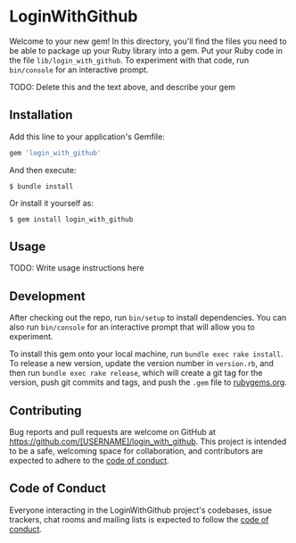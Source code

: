 # LoginWithGithub

Welcome to your new gem! In this directory, you'll find the files you need to be able to package up your Ruby library into a gem. Put your Ruby code in the file `lib/login_with_github`. To experiment with that code, run `bin/console` for an interactive prompt.

TODO: Delete this and the text above, and describe your gem

## Installation

Add this line to your application's Gemfile:

```ruby
gem 'login_with_github'
```

And then execute:

    $ bundle install

Or install it yourself as:

    $ gem install login_with_github

## Usage

TODO: Write usage instructions here

## Development

After checking out the repo, run `bin/setup` to install dependencies. You can also run `bin/console` for an interactive prompt that will allow you to experiment.

To install this gem onto your local machine, run `bundle exec rake install`. To release a new version, update the version number in `version.rb`, and then run `bundle exec rake release`, which will create a git tag for the version, push git commits and tags, and push the `.gem` file to [rubygems.org](https://rubygems.org).

## Contributing

Bug reports and pull requests are welcome on GitHub at https://github.com/[USERNAME]/login_with_github. This project is intended to be a safe, welcoming space for collaboration, and contributors are expected to adhere to the [code of conduct](https://github.com/[USERNAME]/login_with_github/blob/master/CODE_OF_CONDUCT.md).


## Code of Conduct

Everyone interacting in the LoginWithGithub project's codebases, issue trackers, chat rooms and mailing lists is expected to follow the [code of conduct](https://github.com/[USERNAME]/login_with_github/blob/master/CODE_OF_CONDUCT.md).
